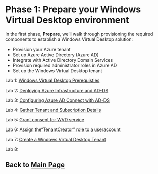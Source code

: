 # Phase 1: Prepare your Windows Virtual Desktop environment

In the first phase, **Prepare**, we’ll walk through provisioning the required components to establish a Windows Virtual Desktop solution:

- Provision your Azure tenant
- Set up Azure Active Directory (Azure AD)
- Integrate with Active Directory Domain Services
- Provision required administrator roles in Azure AD
- Set up the Windows Virtual Desktop tenant

Lab 1: [Windows Virtual Desktop Prerequisties](Prepare-Lab01-Prerequisites.md)

Lab 2: [Deploying Azure Infrastructure and AD-DS](Prepare-Lab02-Deploying-Azure-Infrastructure-and-AD-DS.md)

Lab 3: [Configuring Azure AD Connect with AD-DS](Prepare-Lab03-Configuring-Azure-AD-Connect-with-AD-DS.md)

Lab 4: [Gather Tenant and Subscription Details](Prepare-Lab04-Gather-Tenant-and-Subscription-Details.md)

Lab 5: [Grant consent for WVD service](Prepare-Lab05-Grant-consent-for-WVD-service.md)

Lab 6: [Assign the“TenantCreator” role to a useraccount](Prepare-Lab06-Assign-the-“TenantCreator”-role-to-a-user-account.md)

Lab 7: [Create a Windows Virtual Desktop Tenant](Prepare-Lab07-Create-a-Windows-Virtual-Desktop-Tenant.md)

Lab 8:

## Back to [Main Page](../index.md)
